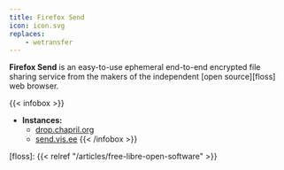 ```yaml
---
title: Firefox Send
icon: icon.svg
replaces: 
    - wetransfer
---
```


**Firefox Send** is an easy-to-use ephemeral end-to-end encrypted file sharing service from the makers of the independent [open source][floss] web browser.

{{< infobox >}}
- **Instances:**
    - [drop.chapril.org](https://drop.chapril.org/)
    - [send.vis.ee](https://send.vis.ee/)
{{< /infobox >}}

[floss]: {{< relref "/articles/free-libre-open-software" >}}